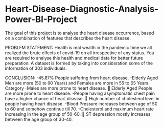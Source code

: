 # Heart-Disease-Diagnostic-Analysis-Power-BI-Project


The goal of this project is to analyse the heart disease occurrence, based on a combination of features that describes the heart disease.

PROBLEM STATEMENT:
Health is real wealth in the pandemic time we all realized the brute effects of covid-19 on all irrespective of any status. You are required to analyse this health and medical data for better future preparation.
A dataset is formed by taking into consideration some of the information of 303 individuals.

CONCLUSION:
-45.87% People suffering from heart disease. 
-Elderly Aged Men are more (50 to 60 Years) and Females are more in 55 to 65 Years Category 
-Males are more prone to heart disease.  Elderly Aged People are more prone to heart disease. 
-People having asymptomatic chest pain have a higher chance of heart disease.  High number of cholesterol level in people having heart    disease. 
-Blood Pressure increases between age of 50 to 60 and somehow continue till 70. 
-Cholesterol and maximum heart rate Increasing in the age group of 50-60.  ST depression mostly increases between the age group of 30-40.


